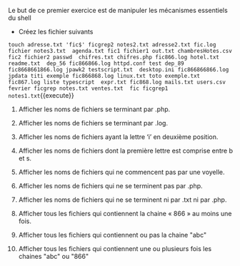 Le but de ce premier exercice est de manipuler les mécanismes essentiels du shell

- Créez les fichier suivants 

`touch adresse.txt 'fic$' ficgrep2 notes2.txt adresse2.txt fic.log fichier notes3.txt  agenda.txt fic1 fichier1 out.txt chambresHotes.csv fic2 fichier2 passwd  chifres.txt chifres.php fic866.log hotel.txt readme.txt  dep_56 fic866866.log httpd.conf test dep_89 fic8668661866.log jpawk2 testscript.txt  desktop.ini fic866866866.log jpdata titi exemple fic866868.log linux.txt toto exemple.txt fic867.log liste typescript  expr.txt fic868.log mails.txt users.csv fevrier ficgrep notes.txt ventes.txt  fic ficgrep1 notes1.txt`{{execute}}

1.	Afficher les noms de fichiers se terminant par .php.


2.	Afficher les noms de fichiers se terminant par .log.


3.	Afficher les noms de fichiers ayant la lettre ‘i’ en deuxième position.


4.	Afficher les noms de fichiers dont la première lettre est comprise entre b et s.


5.	Afficher les noms de fichiers qui ne commencent pas par une voyelle.


6.	Afficher les noms de fichiers qui ne se terminent pas par .php.


7.	Afficher les noms de fichiers qui ne se terminent ni par .txt ni par .php.


8.	Afficher tous les fichiers qui contiennent la chaine « 866 » au moins une fois.


9.	Afficher tous les fichiers qui contiennent ou pas la chaine "abc"


10.	Afficher tous les fichiers qui contiennent une ou plusieurs fois les chaines "abc" ou "866"
